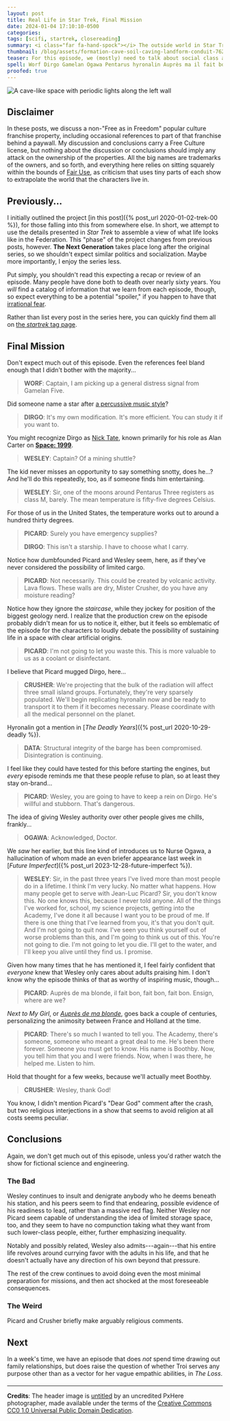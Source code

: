```yaml
---
layout: post
title: Real Life in Star Trek, Final Mission
date: 2024-01-04 17:10:10-0500
categories:
tags: [scifi, startrek, closereading]
summary: <i class="far fa-hand-spock"></i> The outside world in Star Trek
thumbnail: /blog/assets/formation-cave-soil-caving-landform-conduit-762307-pxhere.com.png
teaser: For this episode, we (mostly) need to talk about social class and the pressure put on children.
spell: Worf Dirgo Gamelan Ogawa Pentarus hyronalin Auprès ma il fait bon Boothby Troi PxHere
proofed: true
---
```


![A cave-like space with periodic lights along the left wall](/blog/assets/formation-cave-soil-caving-landform-conduit-762307-pxhere.com.png "Sometimes, a cave doesn't have any metaphorical value...")

## Disclaimer

In these posts, we discuss a non-"Free as in Freedom" popular culture franchise property, including occasional references to part of that franchise behind a paywall.  My discussion and conclusions carry a Free Culture license, but nothing about the discussion or conclusions should imply any attack on the ownership of the properties.  All the big names are trademarks of the owners, and so forth, and everything here relies on sitting squarely within the bounds of [Fair Use](https://en.wikipedia.org/wiki/Fair_use), as criticism that uses tiny parts of each show to extrapolate the world that the characters live in.

## Previously...

I initially outlined the project [in this post]({% post_url 2020-01-02-trek-00 %}), for those falling into this from somewhere else.  In short, we attempt to use the details presented in *Star Trek* to assemble a view of what life looks like in the Federation.  This "phase" of the project changes from previous posts, however.  **The Next Generation** takes place long after the original series, so we shouldn't expect similar politics and socialization.  Maybe more importantly, I enjoy the series less.

Put simply, you shouldn't read this expecting a recap or review of an episode.  Many people have done both to death over nearly sixty years.  You *will* find a catalog of information that we learn from each episode, though, so expect everything to be a potential "spoiler," if you happen to have that [irrational fear](https://www.theguardian.com/books/booksblog/2011/aug/17/spoilers-enhance-enjoyment-psychologists).

Rather than list every post in the series here, you can quickly find them all on [the *startrek* tag page](/blog/tag/startrek/).

## Final Mission

Don't expect much out of this episode.  Even the references feel bland enough that I didn't bother with the majority...

 > **WORF**: Captain, I am picking up a general distress signal from Gamelan Five.

Did someone name a star after [a percussive music style](https://en.wikipedia.org/wiki/Gamelan)?

 > **DIRGO**: It's my own modification. It's more efficient. You can study it if you want to.

You might recognize Dirgo as [Nick Tate](https://en.wikipedia.org/wiki/Nick_Tate), known primarily for his role as Alan Carter on [**Space:  1999**](https://en.wikipedia.org/wiki/Space:_1999).

 > **WESLEY**: Captain? Of a mining shuttle?

The kid never misses an opportunity to say something snotty, does he...?  And he'll do this repeatedly, too, as if someone finds him entertaining.

 > **WESLEY**: Sir, one of the moons around Pentarus Three registers as class M, barely. The mean temperature is fifty-five degrees Celsius.

For those of us in the United States, the temperature works out to around a hundred thirty degrees.

 > **PICARD**: Surely you have emergency supplies?
 >
 > **DIRGO**: This isn't a starship. I have to choose what I carry.

Notice how dumbfounded Picard and Wesley seem, here, as if they've never considered the possibility of limited cargo.

 > **PICARD**: Not necessarily. This could be created by volcanic activity. Lava flows. These walls are dry, Mister Crusher, do you have any moisture reading?

Notice how they ignore the *staircase*, while they jockey for position of the biggest geology nerd.  I realize that the production crew on the episode probably didn't mean for us to notice it, either, but it feels so emblematic of the episode for the characters to loudly debate the possibility of sustaining life in a space with clear artificial origins.

 > **PICARD**: I'm not going to let you waste this. This is more valuable to us as a coolant or disinfectant.

I believe that Picard mugged Dirgo, here...

 > **CRUSHER**: We're projecting that the bulk of the radiation will affect three small island groups. Fortunately, they're very sparsely populated. We'll begin replicating hyronalin now and be ready to transport it to them if it becomes necessary. Please coordinate with all the medical personnel on the planet.

Hyronalin got a mention in [*The Deadly Years*]({% post_url 2020-10-29-deadly %}).

 > **DATA**: Structural integrity of the barge has been compromised. Disintegration is continuing.

I feel like they could have tested for this before starting the engines, but *every* episode reminds me that these people refuse to plan, so at least they stay on-brand...

 > **PICARD**: Wesley, you are going to have to keep a rein on Dirgo. He's willful and stubborn. That's dangerous.

The idea of giving Wesley authority over other people gives me chills, frankly...

 > **OGAWA**: Acknowledged, Doctor.

We *saw* her earlier, but this line kind of introduces us to Nurse Ogawa, a hallucination of whom made an even briefer appearance last week in [*Future Imperfect*]({% post_url 2023-12-28-future-imperfect %}).

 > **WESLEY**: Sir, in the past three years I've lived more than most people do in a lifetime. I think I'm very lucky. No matter what happens. How many people get to serve with Jean-Luc Picard? Sir, you don't know this. No one knows this, because I never told anyone. All of the things I've worked for, school, my science projects, getting into the Academy, I've done it all because I want you to be proud of me. If there is one thing that I've learned from you, it's that you don't quit. And I'm not going to quit now. I've seen you think yourself out of worse problems than this, and I'm going to think us out of this. You're not going to die. I'm not going to let you die. I'll get to the water, and I'll keep you alive until they find us. I promise.

Given how many times that he has mentioned it, I feel fairly confident that *everyone* knew that Wesley only cares about adults praising him.  I don't know why the episode thinks of that as worthy of inspiring music, though...

 > **PICARD**: Auprès de ma blonde, il fait bon, fait bon, fait bon. Ensign, where are we?

*Next to My Girl*, or [*Auprès de ma blonde*](https://en.wikipedia.org/wiki/Aupr%C3%A8s_de_ma_blonde), goes back a couple of centuries, personalizing the animosity between France and Holland at the time.

 > **PICARD**: There's so much I wanted to tell you. The Academy, there's someone, someone who meant a great deal to me. He's been there forever. Someone you must get to know. His name is Boothby. Now, you tell him that you and I were friends. Now, when I was there, he helped me. Listen to him.

Hold that thought for a few weeks, because we'll actually meet Boothby.

 > **CRUSHER**: Wesley, thank God!

You know, I didn't mention Picard's "Dear God" comment after the crash, but two religious interjections in a show that seems to avoid religion at all costs seems peculiar.

## Conclusions

Again, we don't get much out of this episode, unless you'd rather watch the show for fictional science and engineering.

### The Bad

Wesley continues to insult and denigrate anybody who he deems beneath his station, and his peers seem to find that endearing, possible evidence of his readiness to lead, rather than a massive red flag.  Neither Wesley nor Picard seem capable of understanding the idea of limited storage space, too, and they seem to have no compunction taking what they want from such lower-class people, either, further emphasizing inequality.

Notably and possibly related, Wesley also admits---again---that his entire life revolves around currying favor with the adults in his life, and that he doesn't actually have any direction of his own beyond that pressure.

The rest of the crew continues to avoid doing even the most minimal preparation for missions, and then act shocked at the most foreseeable consequences.

### The Weird

Picard and Crusher briefly make arguably religious comments.

## Next

In a week's time, we have an episode that does *not* spend time drawing out family relationships, but does raise the question of whether Troi serves any purpose other than as a vector for her vague empathic abilities, in *The Loss*.

#### <i class="far fa-hand-spock"></i>

* * *

**Credits**: The header image is [untitled](https://pxhere.com/en/photo/762307) by an uncredited PxHere photographer, made available under the terms of the [Creative Commons CC0 1.0 Universal Public Domain Dedication](https://creativecommons.org/publicdomain/zero/1.0/).
